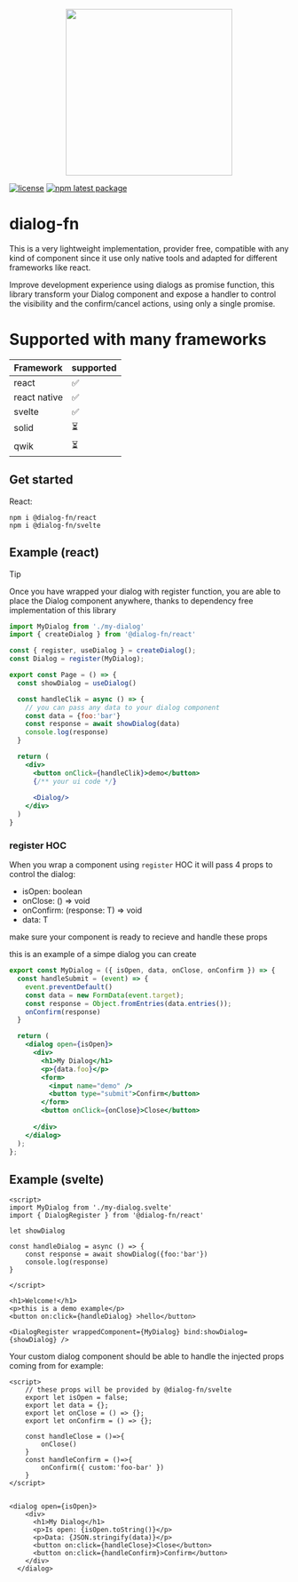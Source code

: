<p align="center">
<img src="https://github.com/dialog-fn/dialog-fn/assets/36113236/2d08f4d0-09fb-4e06-8508-2076738385c3" width="300" height="300"> 
</p>

[![license](https://img.shields.io/badge/license-MIT-blue.svg)](https://github.com/mui/material-ui/blob/HEAD/LICENSE)
[![npm latest package](https://img.shields.io/npm/v/@dialog-fn/react/latest.svg)](https://www.npmjs.com/package/@dialog-fn/react)

# dialog-fn

This is a very lightweight implementation, provider free, compatible with any kind of component since it use only native tools and adapted for different frameworks like react.

Improve development experience using dialogs as promise function, this library transform your Dialog component and expose a handler to control the visibility and the confirm/cancel actions, using only a single promise.

# Supported with many frameworks

| Framework  | supported |
| ------------- | ------------- |
| react  | ✅ |
| react native | ✅  |
| svelte | ✅ |
| solid | ⏳ | 
| qwik | ⏳ | 

## Get started

React:

```
npm i @dialog-fn/react
npm i @dialog-fn/svelte
```


## Example (react)


> [!TIP]
> Once you have wrapped your dialog with register function, you are able to place the Dialog component anywhere, thanks to dependency free implementation of this library

```jsx
import MyDialog from './my-dialog'
import { createDialog } from '@dialog-fn/react'

const { register, useDialog } = createDialog();
const Dialog = register(MyDialog);

export const Page = () => {
  const showDialog = useDialog()

  const handleClik = async () => {
    // you can pass any data to your dialog component
    const data = {foo:'bar'}
    const response = await showDialog(data)
    console.log(response)
  }

  return (
    <div>
      <button onClick={handleClik}>demo</button>
      {/** your ui code */}
    
      <Dialog/>
    </div>
  )
}
```

### register HOC

When you wrap a component using `register` HOC it will pass 4 props to control the dialog:

- isOpen: boolean
- onClose: () => void
- onConfirm: (response: T) => void
- data: T

make sure your component is ready to recieve and handle these props

this is an example of a simpe dialog you can create

```jsx
export const MyDialog = ({ isOpen, data, onClose, onConfirm }) => {
  const handleSubmit = (event) => {
    event.preventDefault()
    const data = new FormData(event.target);
    const response = Object.fromEntries(data.entries());
    onConfirm(response)
  }

  return (
    <dialog open={isOpen}>
      <div>
        <h1>My Dialog</h1>
        <p>{data.foo}</p>
        <form>
          <input name="demo" />
          <button type="submit">Confirm</button>
        </form>
        <button onClick={onClose}>Close</button>
       
      </div>
    </dialog>
  );
};

```

## Example (svelte)

```svelte
<script>
import MyDialog from './my-dialog.svelte'
import { DialogRegister } from '@dialog-fn/react'

let showDialog

const handleDialog = async () => {
    const response = await showDialog({foo:'bar'})
    console.log(response)
}

</script>

<h1>Welcome!</h1>
<p>this is a demo example</p>
<button on:click={handleDialog} >hello</button>

<DialogRegister wrappedComponent={MyDialog} bind:showDialog={showDialog} />
```

Your custom dialog component should be able to handle the injected props coming from <DialogRegister/> for example:

```svelte
<script>
    // these props will be provided by @dialog-fn/svelte 
    export let isOpen = false;
    export let data = {};
    export let onClose = () => {};
    export let onConfirm = () => {};

    const handleClose = ()=>{
        onClose()
    }
    const handleConfirm = ()=>{
        onConfirm({ custom:'foo-bar' })
    }
</script>


<dialog open={isOpen}>
    <div>
      <h1>My Dialog</h1>
      <p>Is open: {isOpen.toString()}</p>
      <p>Data: {JSON.stringify(data)}</p>
      <button on:click={handleClose}>Close</button>
      <button on:click={handleConfirm}>Confirm</button>
    </div>
  </dialog>
```
